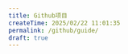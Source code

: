 ```yaml
---
title: Github项目
createTime: 2025/02/22 11:01:35
permalink: /github/guide/
draft: true
---
```


<!-- 导入后，即可在 markdown 中使用 -->
<RepoCard repo="Pai3141/picture-bed" />